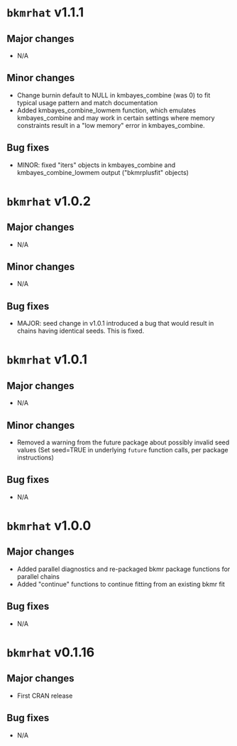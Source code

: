# `bkmrhat` v1.1.1

## Major changes
- N/A

## Minor changes
- Change burnin default to NULL in kmbayes_combine (was 0) to fit typical usage pattern and match documentation
- Added kmbayes_combine_lowmem function, which emulates kmbayes_combine and may work in certain settings where memory constraints result in a "low memory" error in kmbayes_combine.

## Bug fixes
- MINOR: fixed "iters" objects in kmbayes_combine and kmbayes_combine_lowmem output ("bkmrplusfit" objects)

# `bkmrhat` v1.0.2

## Major changes
- N/A

## Minor changes
- N/A

## Bug fixes
- MAJOR: seed change in v1.0.1 introduced a bug that would result in chains having identical seeds. This is fixed. 

# `bkmrhat` v1.0.1

## Major changes
- N/A

## Minor changes
- Removed a warning from the future package about possibly invalid seed values (Set seed=TRUE in underlying `future` function calls, per package instructions)

## Bug fixes
- N/A


# `bkmrhat` v1.0.0

## Major changes
- Added parallel diagnostics and re-packaged bkmr package functions for parallel chains
- Added "continue" functions to continue fitting from an existing bkmr fit

## Bug fixes
- N/A

# `bkmrhat` v0.1.16

## Major changes
- First CRAN release

## Bug fixes
- N/A
